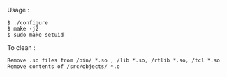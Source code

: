 Usage :

    $ ./configure
    $ make -j2
    $ sudo make setuid
    
To clean :

    Remove .so files from /bin/ *.so , /lib *.so, /rtlib *.so, /tcl *.so
    Remove contents of /src/objects/ *.o 

